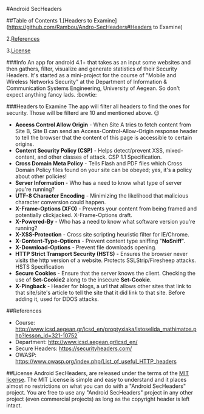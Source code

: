 #Android SecHeaders

##Table of Contents
1.[Headers to Examine](https://github.com/Rambou/Andro-SecHeaders#Headers to Examine)

2.[References](https://github.com/Rambou/Andro-SecHeaders#References)

3.[License](https://github.com/Rambou/Andro-SecHeaders#License)

###Info
An app for android 4.1+ that takes as an input some websites and then gathers, filter, visualize and generate statistics of their Security Headers. It's started as a mini-project for the course of "Mobile and Wireless Networks Security" at the Department of Information & Communication Systems Engineering, University of Aegean. So don't expect anything fancy lads. :bowtie:

###Headers to Examine
The app will filter all headers to find the ones for security. Those will be filterd are 10 and mentioned above. :wink:
+ __Access Control Allow Origin__ - When Site A tries to fetch content from Site B, Site B can send an Access-Control-Allow-Origin response header to tell the browser that the content of this page is accessible to certain origins.
+ __Content Security Policy (CSP)__ - Helps detect/prevent XSS, mixed-content, and other classes of attack. CSP 1.1 Specification.
+ __Cross Domain Meta Policy__ - Tells Flash and PDF files which Cross Domain Policy files found on your site can be obeyed; yes, it's a policy about other policies!
+ __Server Information__ - Who has a need to know what type of server you're running?
+ __UTF-8 Character Encoding__ - Minimizing the likelihood that malicious character conversion could happen.
+ __X-Frame-Options (XFO)__ - Prevents your content from being framed and potentially clickjacked. X-Frame-Options draft.
+ __X-Powered-By__ - Who has a need to know what software version you're running?
+ __X-XSS-Protection__ - Cross site scripting heuristic filter for IE/Chrome.
+ __X-Content-Type-Options__ - Prevent content type sniffing "__NoSniff__".
+ __X-Download-Options__ - Prevent file downloads opening.
+ __HTTP Strict Transport Security (HSTS)__ - Ensures the browser never visits the http version of a website. Protects SSLStrip/Firesheep attacks. HSTS Specification
+ __Secure Cookies__ - Ensure that the server knows the client. Checking the use of __Set-Cookie2__ along to the insecure __Set-Cookie__.
+ __X-Pingback__ - Header for blogs, a url that allows other sites that link to that site/site's article to tell the site that it did link to that site. Before adding it, used for DDOS attacks.

##References
* Course: http://www.icsd.aegean.gr/icsd_en/proptyxiaka/istoselida_mathimatos.php?lesson_id=321-10752
* Department: http://www.icsd.aegean.gr/icsd_en/
* Secure Headers: https://securityheaders.com/
* OWASP: https://www.owasp.org/index.php/List_of_useful_HTTP_headers

##License
Android SecHeaders, are released under the terms of the [MIT license](http://en.wikipedia.org/wiki/MIT_License).
The MIT License is simple and easy to understand and it places almost no restrictions on what you can do with a "Android SecHeaders" project. You are free to use any "Android SecHeaders" project in any other project (even commercial projects) as long as the copyright header is left intact.
